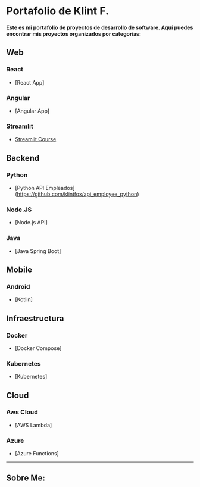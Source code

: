 # Portafolio de Klint F.

**Este es mi portafolio de proyectos de desarrollo de software. Aquí puedes encontrar mis proyectos organizados por categorías:**

## Web

### React
- [React App]

### Angular
- [Angular App]

### Streamlit
- [Streamlit Course](https://github.com/klintfox/streamlit_course)


## Backend

### Python
- [Python API Empleados] (https://github.com/klintfox/api_employee_python)

### Node.JS
- [Node.js API]

### Java
- [Java Spring Boot]

## Mobile

### Android

- [Kotlin]


## Infraestructura

### Docker
- [Docker Compose]

### Kubernetes
- [Kubernetes]


## Cloud

### Aws Cloud
- [AWS Lambda]

### Azure
- [Azure Functions]


*** 

## Sobre Me: 
